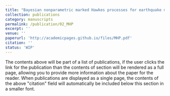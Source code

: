 ```yaml
---
title: "Bayesian nonparametric marked Hawkes processes for earthquake modeling"
collection: publications
category: manuscripts
permalink: /publication/02_MHP
excerpt: ''
venue: ''
paperurl: 'http://academicpages.github.io/files/MHP.pdf'
citation: ''
status: 'WIP'
---
```


The contents above will be part of a list of publications, if the user clicks the link for the publication than the contents of section will be rendered as a full page, allowing you to provide more information about the paper for the reader. When publications are displayed as a single page, the contents of the above "citation" field will automatically be included below this section in a smaller font.
